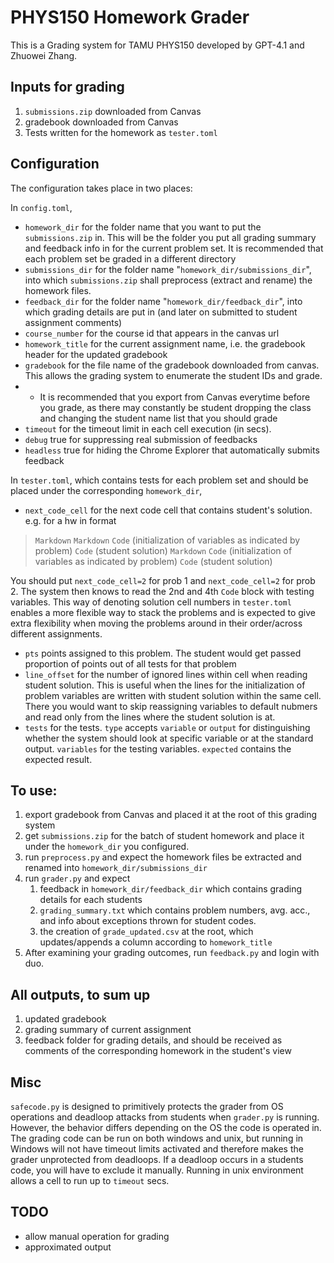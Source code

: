 # PHYS150 Homework Grader

This is a Grading system for TAMU PHYS150 developed by GPT-4.1 and Zhuowei Zhang.

## Inputs for grading
1. `submissions.zip` downloaded from Canvas
2. gradebook downloaded from Canvas
3. Tests written for the homework as `tester.toml`

## Configuration
The configuration takes place in two places:

In `config.toml`, 
- `homework_dir` for the folder name that you want to put the `submissions.zip` in. This will be the folder you put all grading summary and feedback info in for the current problem set. It is recommended that each problem set be graded in a different directory 
- `submissions_dir` for the folder name "`homework_dir/submissions_dir`", into which `submissions.zip` shall preprocess (extract and rename) the homework files.
- `feedback_dir` for the folder name "`homework_dir/feedback_dir`", into which grading details are put in (and later on submitted to student assignment comments)
- `course_number` for the course id that appears in the canvas url
- `homework_title` for the current assignment name, i.e. the gradebook header for the updated gradebook
- `gradebook` for the file name of the gradebook downloaded from canvas. This allows the grading system to enumerate the student IDs and grade.
- - It is recommended that you export from Canvas everytime before you grade, as there may constantly be student dropping the class and changing the student name list that you should grade
- `timeout` for the timeout limit in each cell execution (in secs).
- `debug` true for suppressing real submission of feedbacks
- `headless` true for hiding the Chrome Explorer that automatically submits feedback

In `tester.toml`, which contains tests for each problem set and should be placed under the corresponding `homework_dir`,
- `next_code_cell` for the next code cell that contains student's solution. e.g. for a hw in format
> `Markdown`
> `Markdown`
> `Code` (initialization of variables as indicated by problem)
> `Code` (student solution)
> `Markdown`
> `Code` (initialization of variables as indicated by problem)
> `Code` (student solution)

You should put `next_code_cell=2` for prob 1 and `next_code_cell=2` for prob 2. The system then knows to read the 2nd and 4th `Code` block with testing variables. This way of denoting solution cell numbers in `tester.toml` enables a more flexible way to stack the problems and is expected to give extra flexibility when moving the problems around in their order/across different assignments.
- `pts` points assigned to this problem. The student would get passed proportion of points out of all tests for that problem
- `line_offset` for the number of ignored lines within cell when reading student solution. This is useful when the lines for the initialization of problem variables are written with student solution within the same cell. There you would want to skip reassigning variables to default nubmers and read only from the lines where the student solution is at.
- `tests` for the tests. `type` accepts `variable` or `output` for distinguishing whether the system should look at specific variable or at the standard output. `variables` for the testing variables. `expected` contains the expected result.

## To use:
1. export gradebook from Canvas and placed it at the root of this grading system
2. get `submissions.zip` for the batch of student homework and place it under the `homework_dir` you configured.
3. run `preprocess.py` and expect the homework files be extracted and renamed into `homework_dir/submissions_dir`
4. run `grader.py` and expect
    1. feedback in `homework_dir/feedback_dir` which contains grading details for each students
    2. `grading_summary.txt` which contains problem numbers, avg. acc., and info about exceptions thrown for student codes.
    3. the creation of `grade_updated.csv` at the root, which updates/appends a column according to `homework_title`
5. After examining your grading outcomes, run `feedback.py` and login with duo. 

## All outputs, to sum up
1. updated gradebook
2. grading summary of current assignment
3. feedback folder for grading details, and should be received as comments of the corresponding homework in the student's view

## Misc
`safecode.py` is designed to primitively protects the grader from OS operations and deadloop attacks from students when `grader.py` is running. 
However, the behavior differs depending on the OS the code is operated in. 
The grading code can be run on both windows and unix,
but running in Windows will not have timeout limits activated and therefore makes the grader unprotected from deadloops.
If a deadloop occurs in a students code, you will have to exclude it manually.
Running in unix environment allows a cell to run up to `timeout` secs.

## TODO
- allow manual operation for grading
- approximated output
